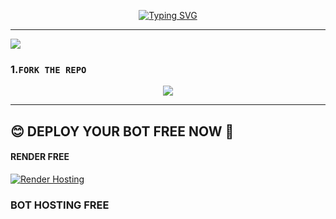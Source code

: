 <p align="center">
  <a href="https://git.io/typing-svg">
    <img src="https://readme-typing-svg.demolab.com?font=Black+Ops+One&size=80&pause=1000&color=87CEEB&center=true&vCenter=true&width=1000&height=200&lines=BWB-XMD;UPDATION+2025;BY+PRINCE" alt="Typing SVG" />
  </a>
</p>
  
--- 

<a><img src='https://files.catbox.moe/y6jby4.jpg'/></a>

### 1.`FORK THE REPO`  

<div align="center">
  <a href="https://github.com/Princetech-bwb/BWB-XMD-/fork">
    <img src="https://img.shields.io/badge/Fork-Repository-red?style=for-the-badge" github="Fork the repository"/>
  </a>
</div>

---
## 😊 DEPLOY YOUR BOT FREE NOW 💪


#### **RENDER FREE**  
[![Render Hosting](https://img.shields.io/badge/Render-free-black?style=for-the-badge&logo=render)](https://dashboard.render.com)  

### BOT HOSTING FREE

